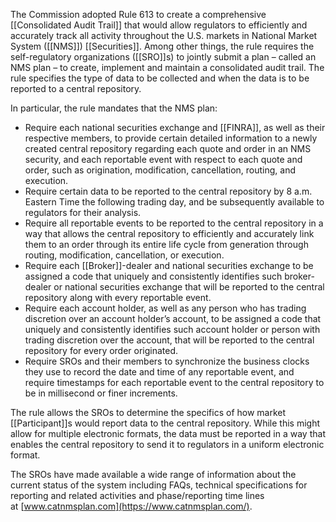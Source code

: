 The Commission adopted Rule 613 to create a comprehensive [[Consolidated Audit Trail]] that would allow regulators to efficiently and accurately track all activity throughout the U.S. markets in National Market System ([[NMS]]) [[Securities]]. Among other things, the rule requires the self-regulatory organizations ([[SRO]]s) to jointly submit a plan – called an NMS plan – to create, implement and maintain a consolidated audit trail. The rule specifies the type of data to be collected and when the data is to be reported to a central repository.

In particular, the rule mandates that the NMS plan:

- Require each national securities exchange and [[FINRA]], as well as their respective members, to provide certain detailed information to a newly created central repository regarding each quote and order in an NMS security, and each reportable event with respect to each quote and order, such as origination, modification, cancellation, routing, and execution.
- Require certain data to be reported to the central repository by 8 a.m. Eastern Time the following trading day, and be subsequently available to regulators for their analysis.
- Require all reportable events to be reported to the central repository in a way that allows the central repository to efficiently and accurately link them to an order through its entire life cycle from generation through routing, modification, cancellation, or execution.
- Require each [[Broker]]-dealer and national securities exchange to be assigned a code that uniquely and consistently identifies such broker-dealer or national securities exchange that will be reported to the central repository along with every reportable event.
- Require each account holder, as well as any person who has trading discretion over an account holder’s account, to be assigned a code that uniquely and consistently identifies such account holder or person with trading discretion over the account, that will be reported to the central repository for every order originated.
- Require SROs and their members to synchronize the business clocks they use to record the date and time of any reportable event, and require timestamps for each reportable event to the central repository to be in millisecond or finer increments.

The rule allows the SROs to determine the specifics of how market [[Participant]]s would report data to the central repository. While this might allow for multiple electronic formats, the data must be reported in a way that enables the central repository to send it to regulators in a uniform electronic format.

The SROs have made available a wide range of information about the current status of the system including FAQs, technical specifications for reporting and related activities and phase/reporting time lines at [www.catnmsplan.com](https://www.catnmsplan.com/).